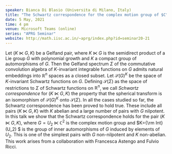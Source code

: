 ```yaml
---
speaker: Bianca Di Blasio (Universita di Milano, Italy)
title: "The Schwartz correspondence for the complex motion group of $C^2$"
date: 5 May, 2021
time: 4 pm
venue: Microsoft Teams (online)
series: "APRG Seminar"
website: http://math.iisc.ac.in/~aprg/index.php?id=seminar20-21
---
```


Let  $(K\ltimes G,K)$ be a Gelfand pair, where $K\ltimes G$ is the
semidirect product of a Lie group $G$ with polynomial growth and $K$
a compact group of automorphisms of $G$. Then the Gelfand spectrum
$\Sigma$ of the commutative convolution algebra  of $K$-invariant
integrable functions on $G$ admits natural embeddings into $\mathbb{R}^n$
spaces as a closed subset. Let $\mathcal{S}(G)^K$ be the space of
$K$-invariant Schwartz functions on $G$. Defining $\mathcal{S}(\Sigma)$
as the space of restrictions to $\Sigma$ of Schwartz functions on
$\mathbb R^n$, we call _Schwartz correspondence_ for $(K\ltimes G,K)$ the
property that the spherical transform is an isomorphism of $\mathcal{S}(G)^K$
onto $\mathcal{S}(\Sigma)$. In all the cases studied so far, the Schwartz
correspondence has been proved to hold true. These include all pairs
$(K\ltimes G,K)$ with $K$ abelian and a large number of pairs with $G$
nilpotent. In this talk we show that the Schwartz correspondence holds for
the pair $(K\ltimes G,K)$, where $G=U_2\ltimes \mathbb{C}^2$ is the complex
motion group and $K={\rm Int}(U_2) $ is the group of inner automorphisms
of $G$ induced by elements of $U_2$. This is one of the simplest pairs with
$G$ non-nilpotent and $K$ non-abelian. This work arises from a collaboration
with Francesca Astengo and Fulvio Ricci.
